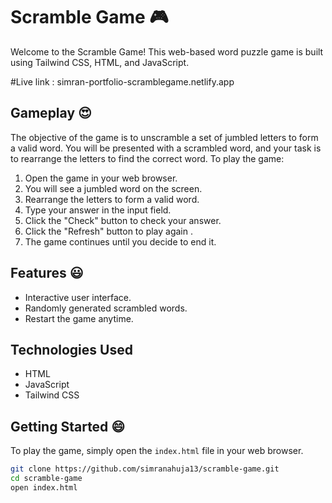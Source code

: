 # Scramble Game 🎮

Welcome to the Scramble Game! This web-based word puzzle game is built using Tailwind CSS, HTML, and JavaScript.

#Live link : simran-portfolio-scramblegame.netlify.app
## Gameplay 😍

The objective of the game is to unscramble a set of jumbled letters to form a valid word.
You will be presented with a scrambled word, and your task is to rearrange the letters to find the correct word. To play the game:

1. Open the game in your web browser.
2. You will see a jumbled word on the screen.
3. Rearrange the letters to form a valid word.
4. Type your answer in the input field.
5. Click the "Check" button to check your answer.
6.  Click the "Refresh" button to play again .
7. The game continues until you decide to end it.

## Features 😃

- Interactive user interface.
- Randomly generated scrambled words.
- Restart the game anytime.

## Technologies Used

- HTML
- JavaScript
- Tailwind CSS

## Getting Started 😄

To play the game, simply open the `index.html` file in your web browser.

```bash
git clone https://github.com/simranahuja13/scramble-game.git
cd scramble-game
open index.html
